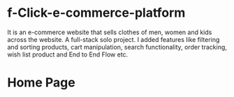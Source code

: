 # f-Click-e-commerce-platform
It is an e-commerce website that sells clothes of men, women and kids across  the website. A full-stack solo project. I added features like filtering and sorting products, cart manipulation, search functionality, order tracking, wish list product and End to End Flow etc.


# Home Page
<img />
